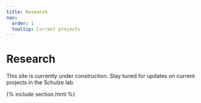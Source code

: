 ```yaml
---
title: Research
nav:
  order: 1
  tooltip: Current projects
---
```


# <i class="fas fa-microscope"></i>Research

This site is currently under construction. Stay tuned for updates on current projects in the Schulze lab.

{% include section.html %}

<!--- 
{% include search-box.html %}

{% include search-info.html %}

{% include list.html data="citations" component="citation" style="rich" %} 
-->

